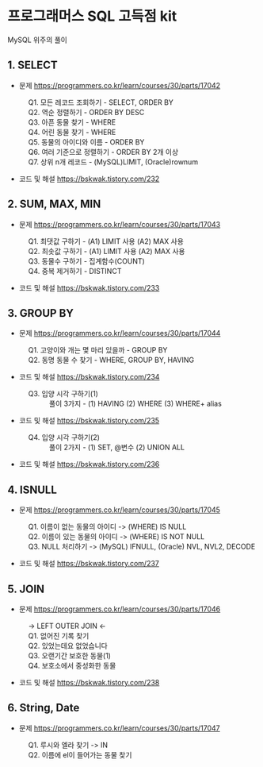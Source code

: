 # 프로그래머스 SQL 고득점 kit
MySQL 위주의 풀이

  
  ## 1. SELECT
  * 문제
  https://programmers.co.kr/learn/courses/30/parts/17042
  
　　　Q1. 모든 레코드 조회하기 - SELECT, ORDER BY   
　　　Q2. 역순 정렬하기 - ORDER BY DESC   
　　　Q3. 아픈 동물 찾기 - WHERE   
　　　Q4. 어린 동물 찾기 - WHERE   
　　　Q5. 동물의 아이디와 이름 - ORDER BY   
　　　Q6. 여러 기준으로 정렬하기 - ORDER BY 2개 이상   
　　　Q7. 상위 n개 레코드 - (MySQL)LIMIT, (Oracle)rownum   
      
* 코드 및 해설 https://bskwak.tistory.com/232

## 2. SUM, MAX, MIN
  * 문제
  https://programmers.co.kr/learn/courses/30/parts/17043
  
　　　Q1. 최댓값 구하기 - (A1) LIMIT 사용 (A2) MAX 사용   
　　　Q2. 최솟값 구하기 - (A1) LIMIT 사용 (A2) MAX 사용   
　　　Q3. 동물수 구하기 - 집계함수(COUNT)   
　　　Q4. 중복 제거하기 - DISTINCT   
      
  * 코드 및 해설
  https://bskwak.tistory.com/233
  ## 3. GROUP BY
  * 문제
  https://programmers.co.kr/learn/courses/30/parts/17044
  
　　　Q1. 고양이와 개는 몇 마리 있을까 - GROUP BY   
　　　Q2. 동명 동물 수 찾기 - WHERE, GROUP BY, HAVING
      
* 코드 및 해설
   https://bskwak.tistory.com/234

  
　　　Q3. 입양 시각 구하기(1)  
　　　　　　풀이 3가지 - (1) HAVING (2) WHERE (3) WHERE+ alias   
   * 코드 및 해설
   https://bskwak.tistory.com/235
   
　　　Q4. 입양 시각 구하기(2)  
　　　　　　풀이 2가지 - (1) SET, @변수 (2) UNION ALL 
   * 코드 및 해설
   https://bskwak.tistory.com/236
   


## 4. ISNULL
  * 문제
  https://programmers.co.kr/learn/courses/30/parts/17045
  
　　　Q1. 이름이 없는 동물의 아이디 -> (WHERE) IS NULL   
　　　Q2. 이름이 있는 동물의 아이디 -> (WHERE) IS NOT NULL   
　　　Q3. NULL 처리하기 -> (MySQL) IFNULL, (Oracle) NVL, NVL2, DECODE  
      
* 코드 및 해설
      https://bskwak.tistory.com/237



## 5. JOIN
  * 문제
  https://programmers.co.kr/learn/courses/30/parts/17046
  
　　　-> LEFT OUTER JOIN <-    
　　　Q1. 없어진 기록 찾기    
　　　Q2. 있었는데요 없었습니다   
　　　Q3. 오랜기간 보호한 동물(1)  
　　　Q4. 보호소에서 중성화한 동물  
      
* 코드 및 해설
      https://bskwak.tistory.com/238
    


## 6. String, Date
  * 문제
  https://programmers.co.kr/learn/courses/30/parts/17047
  
　　　Q1. 루시와 엘라 찾기 -> IN   
　　　Q2. 이름에 el이 들어가는 동물 찾기 


